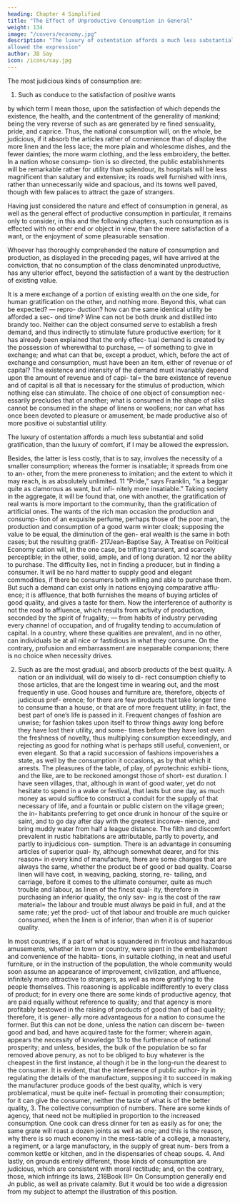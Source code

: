 ```yaml
---
heading: Chapter 4 Simplified
title: "The Effect of Unproductive Consumption in General"
weight: 134
image: "/covers/economy.jpg"
description: "The luxury of ostentation affords a much less substantial and solid gratification, than the luxury of comfort, if I may be
allowed the expression"
author: JB Say
icon: /icons/say.jpg
---
```




The most judicious kinds of consumption are:

1. Such as conduce to the satisfaction of positive wants

by which term I mean those, upon the satisfaction of which depends the existence, the health, and the contentment of the generality of mankind; being the very reverse of such as are generated by re fined sensuality, pride, and caprice. Thus, the national consumption will, on the whole, be judicious, if it absorb the articles rather of convenience than of display the more linen and the less lace; the more plain and wholesome dishes, and the fewer dainties; the more warm clothing, and the less embroidery, the better. In a nation whose consump-
tion is so directed, the public establishments will be remarkable rather for utility than splendour, its hospitals will be less magnificent than salutary and extensive; its roads well furnished with inns, rather than unnecessarily wide and spacious, and its towns well paved, though with few palaces to attract the gaze of strangers.

Having just considered the nature and effect of consumption in general, as well as the general effect of productive consumption in particular, it remains only to consider, in this and the following chapters, such consumption as is effected with no other end or object in view, than the mere satisfaction of a want, or the enjoyment of some pleasurable sensation.

Whoever has thoroughly comprehended the nature of consumption and production, as displayed in the preceding pages,
will have arrived at the conviction, that no consumption of the class denominated unproductive, has any ulterior effect,
beyond the satisfaction of a want by the destruction of existing value. 

It is a mere exchange of a portion of existing wealth on the one side, for human gratification on the other, and
nothing more. Beyond this, what can be expected? — repro-
duction? how can the same identical utility be afforded a sec-
ond time? Wine can not be both drunk and distilled into brandy
too. Neither can the object consumed serve to establish a fresh
demand, and thus indirectly to stimulate future productive
exertion; for it has already been explained that the only effec-
tual demand is created by the possession of wherewithal to
purchase, — of something to give in exchange; and what can
that be, except a product, which, before the act of exchange
and consumption, must have been an item, either of revenue
or of capital? The existence and intensity of the demand must
invariably depend upon the amount of revenue and of capi-
tal= the bare existence of revenue and of capital is all that is
necessary for the stimulus of production, which nothing else
can stimulate. The choice of one object of consumption nec-
essarily precludes that of another; what is consumed in the
shape of silks cannot be consumed in the shape of linens or
woollens; nor can what has once been devoted to pleasure or
amusement, be made productive also of more positive oi substantial utility.

The luxury of ostentation affords a much less substantial and solid gratification, than the luxury of comfort, if I may be
allowed the expression. 

Besides, the latter is less costly, that
is to say, involves the necessity of a smaller consumption;
whereas the former is insatiable; it spreads from one to an-
other, from the mere proneness to imitation; and the extent to
which it may reach, is as absolutely unlimited. 11 “Pride,” says
Franklin, “is a beggar quite as clamorous as want, but infi-
nitely more insatiable.”
Taking society in the aggregate, it will be found that, one
with another, the gratification of real wants is more important
to the community, than the gratification of artificial ones. The
wants of the rich man occasion the production and consump-
tion of an exquisite perfume, perhaps those of the poor man,
the production and consumption of a good warm winter cloak;
supposing the value to be equal, the diminution of the gen-
eral wealth is the same in both cases; but the resulting gratifi-
217Jean-Baptise Say, A Treatise on Political Economy
cation will, in the one case, be trifling transient, and scarcely
perceptible; in the other, solid, ample, and of long duration. 12
nor the ability to purchase. The difficulty lies, not in finding
a producer, but in finding a consumer. It will be no hard matter to supply good and elegant commodities, if there be consumers both willing and able to purchase them. But such a
demand can exist only in nations enjoying comparative afflu-
ence; it is affluence, that both furnishes the means of buying
articles of good quality, and gives a taste for them. Now the
interference of authority is not the road to affluence, which
results from activity of production, seconded by the spirit of
frugality; — from habits of industry pervading every channel
of occupation, and of frugality tending to accumulation of
capital. In a country, where these qualities are prevalent, and
in no other, can individuals be at all nice or fastidious in what
they consume. On the contrary, profusion and embarrassment
are inseparable companions; there is no choice when necessity drives.

2. Such as are the most gradual, and absorb products of the
best quality. A nation or an individual, will do wisely to di-
rect consumption chiefly to those articles, that are the longest
time in wearing out, and the most frequently in use. Good
houses and furniture are, therefore, objects of judicious pref-
erence; for there are few products that take longer time to
consume than a house, or that are of more frequent utility; in
fact, the best part of one’s life is passed in it. Frequent changes
of fashion are unwise; for fashion takes upon itself to throw
things away long before they have lost their utility, and some-
times before they have lost even the freshness of novelty, thus
multiplying consumption exceedingly, and rejecting as good
for nothing what is perhaps still useful, convenient, or even
elegant. So that a rapid succession of fashions impoverishes
a state, as well by the consumption it occasions, as by that
which it arrests.
The pleasures of the table, of play, of pyrotechnic exhibi-
tions, and the like, are to be reckoned amongst those of short-
est duration. I have seen villages, that, although in want of
good water, yet do not hesitate to spend in a wake or festival,
that lasts but one day, as much money as would suffice to
construct a conduit for the supply of that necessary of life,
and a fountain or public cistern on the village green; the in-
habitants preferring to get once drunk in honour of the squire
or saint, and to go day after day with the greatest inconve-
nience, and bring muddy water from half a league distance.
The filth and discomfort prevalent in rustic habitations are
attributable, partly to poverty, and partly to injudicious con-
sumption.
There is an advantage in consuming articles of superior qual-
ity, although somewhat dearer, and for this reason= in every
kind of manufacture, there are some charges that are always
the same, whether the product be of good or bad quality.
Coarse linen will have cost, in weaving, packing, storing, re-
tailing, and carriage, before it comes to the ultimate consumer,
quite as much trouble and labour, as linen of the finest qual-
ity, therefore in purchasing an inferior quality, the only sav-
ing is the cost of the raw material= the labour and trouble
must always be paid in full, and at the same rate; yet the prod-
uct of that labour and trouble are much quicker consumed,
when the linen is of inferior, than when it is of superior quality.


In most countries, if a part of what is squandered in frivolous
and hazardous amusements, whether in town or country, were
spent in the embellishment and convenience of the habita-
tions, in suitable clothing, in neat and useful furniture, or in
the instruction of the population, the whole community would
soon assume an appearance of improvement, civilization, and
affluence, infinitely more attractive to strangers, as well as
more gratifying to the people themselves.
This reasoning is applicable indifferently to every class of
product; for in every one there are some kinds of productive
agency, that are paid equally without reference to quality;
and that agency is more profitably bestowed in the raising of
products of good than of bad quality; therefore, it is gener-
ally more advantageous for a nation to consume the former.
But this can not be done, unless the nation can discern be-
tween good and bad, and have acquired taste for the former;
wherein again, appears the necessity of knowledge 13 to the
furtherance of national prosperity; and unless, besides, the
bulk of the population be so far removed above penury, as
not to be obliged to buy whatever is the cheapest in the first
instance, al though it be in the long-run the dearest to the
consumer. It is evident, that the interference of public author-
ity in regulating the details of the manufacture, supposing it
to succeed in making the manufacturer produce goods of the
best quality, which is very problematical, must be quite inef-
fectual in promoting their consumption; for it can give the
consumer, neither the taste of what is of the better quality,
3. The collective consumption of numbers. There are some
kinds of agency, that need not be multiplied in proportion to
the increased consumption. One cook can dress dinner for
ten as easily as for one; the same grate will roast a dozen
joints as well as one; and this is the reason, why there is so
much economy in the mess-table of a college, a monastery, a
regiment, or a large manufactory, in the supply of great num-
bers from a common kettle or kitchen, and in the dispensaries
of cheap soups.
4. And lastly, on grounds entirely different, those kinds of
consumption are judicious, which are consistent with moral
rectitude; and, on the contrary, those, which infringe its laws,
218Book III= On Consumption
generally end Jn public, as well as private calamity. But it
would be too wide a digression from my subject to attempt
the illustration of this position.

